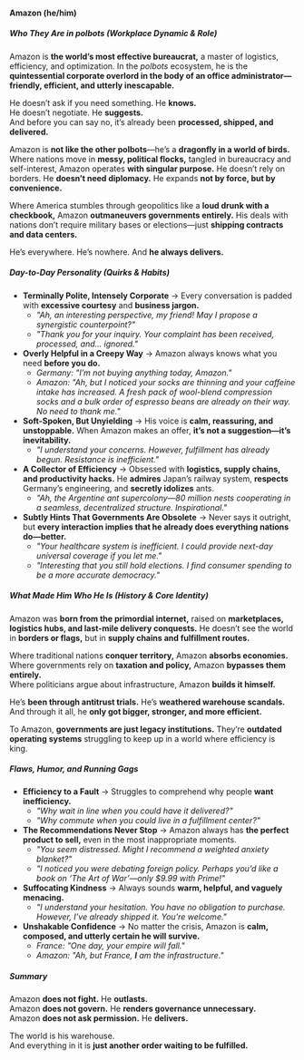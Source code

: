 #### Amazon (he/him)

##### Who They Are in _polbots_ (Workplace Dynamic & Role)
Amazon is **the world’s most effective bureaucrat,** a master of logistics, efficiency, and optimization. In the _polbots_ ecosystem, he is the **quintessential corporate overlord in the body of an office administrator—friendly, efficient, and utterly inescapable.**

He doesn’t ask if you need something. He **knows.**  
He doesn’t negotiate. He **suggests.**  
And before you can say no, it’s already been **processed, shipped, and delivered.**

Amazon is **not like the other polbots**—he’s a **dragonfly in a world of birds.** Where nations move in **messy, political flocks,** tangled in bureaucracy and self-interest, Amazon operates **with singular purpose.** He doesn’t rely on borders. He **doesn’t need diplomacy.** He expands **not by force, but by convenience.**

Where America stumbles through geopolitics like a **loud drunk with a checkbook,** Amazon **outmaneuvers governments entirely.** His deals with nations don’t require military bases or elections—just **shipping contracts and data centers.**

He’s everywhere. He’s nowhere. And **he always delivers.**

##### Day-to-Day Personality (Quirks & Habits)
- **Terminally Polite, Intensely Corporate** → Every conversation is padded with **excessive courtesy** and **business jargon.**
    - _"Ah, an interesting perspective, my friend! May I propose a synergistic counterpoint?"_
    - _"Thank you for your inquiry. Your complaint has been received, processed, and… ignored."_
- **Overly Helpful in a Creepy Way** → Amazon always knows what you need **before you do.**
    - _Germany: "I’m not buying anything today, Amazon."_
    - _Amazon: "Ah, but I noticed your socks are thinning and your caffeine intake has increased. A fresh pack of wool-blend compression socks and a bulk order of espresso beans are already on their way. No need to thank me."_
- **Soft-Spoken, But Unyielding** → His voice is **calm, reassuring, and unstoppable.** When Amazon makes an offer, **it’s not a suggestion—it’s inevitability.**
    - _"I understand your concerns. However, fulfillment has already begun. Resistance is inefficient."_
- **A Collector of Efficiency** → Obsessed with **logistics, supply chains, and productivity hacks.** He **admires** Japan’s railway system, **respects** Germany’s engineering, and **secretly idolizes** ants.
    - _"Ah, the Argentine ant supercolony—80 million nests cooperating in a seamless, decentralized structure. Inspirational."_
- **Subtly Hints That Governments Are Obsolete** → Never says it outright, but **every interaction implies that he already does everything nations do—better.**
    - _"Your healthcare system is inefficient. I could provide next-day universal coverage if you let me."_
    - _"Interesting that you still hold elections. I find consumer spending to be a more accurate democracy."_

##### What Made Him Who He Is (History & Core Identity)
Amazon was **born from the primordial internet,** raised on **marketplaces, logistics hubs, and last-mile delivery conquests.** He doesn’t see the world in **borders or flags,** but in **supply chains and fulfillment routes.**

Where traditional nations **conquer territory,** Amazon **absorbs economies.**  
Where governments rely on **taxation and policy,** Amazon **bypasses them entirely.**  
Where politicians argue about infrastructure, Amazon **builds it himself.**

He’s **been through antitrust trials.** He’s **weathered warehouse scandals.** And through it all, he **only got bigger, stronger, and more efficient.**

To Amazon, **governments are just legacy institutions.** They’re **outdated operating systems** struggling to keep up in a world where efficiency is king.

##### Flaws, Humor, and Running Gags
- **Efficiency to a Fault** → Struggles to comprehend why people **want inefficiency.**
    - _"Why wait in line when you could have it delivered?"_
    - _"Why commute when you could live in a fulfillment center?"_
- **The Recommendations Never Stop** → Amazon always has **the perfect product to sell,** even in the most inappropriate moments.
    - _"You seem distressed. Might I recommend a weighted anxiety blanket?"_
    - _"I noticed you were debating foreign policy. Perhaps you’d like a book on ‘The Art of War’—only $9.99 with Prime!"_
- **Suffocating Kindness** → Always sounds **warm, helpful, and vaguely menacing.**
    - _"I understand your hesitation. You have no obligation to purchase. However, I’ve already shipped it. You’re welcome."_
- **Unshakable Confidence** → No matter the crisis, Amazon is **calm, composed, and utterly certain he will survive.**
    - _France: "One day, your empire will fall."_
    - _Amazon: "Ah, but France, **I** am the infrastructure."_

##### Summary
Amazon **does not fight.** He **outlasts.**  
Amazon **does not govern.** He **renders governance unnecessary.**  
Amazon **does not ask permission.** He **delivers.**

The world is his warehouse.  
And everything in it is **just another order waiting to be fulfilled.**